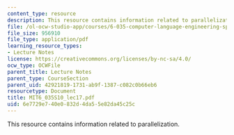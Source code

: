 ```yaml
---
content_type: resource
description: This resource contains information related to parallelization.
file: /ol-ocw-studio-app/courses/6-035-computer-language-engineering-spring-2010/6e7729e740e0832d4da55e82da45c25c_MIT6_035S10_lec17.pdf
file_size: 956910
file_type: application/pdf
learning_resource_types:
- Lecture Notes
license: https://creativecommons.org/licenses/by-nc-sa/4.0/
ocw_type: OCWFile
parent_title: Lecture Notes
parent_type: CourseSection
parent_uid: 42921819-1731-ab9f-1387-c082c0b66eb6
resourcetype: Document
title: MIT6_035S10_lec17.pdf
uid: 6e7729e7-40e0-832d-4da5-5e82da45c25c
---
```

This resource contains information related to parallelization.